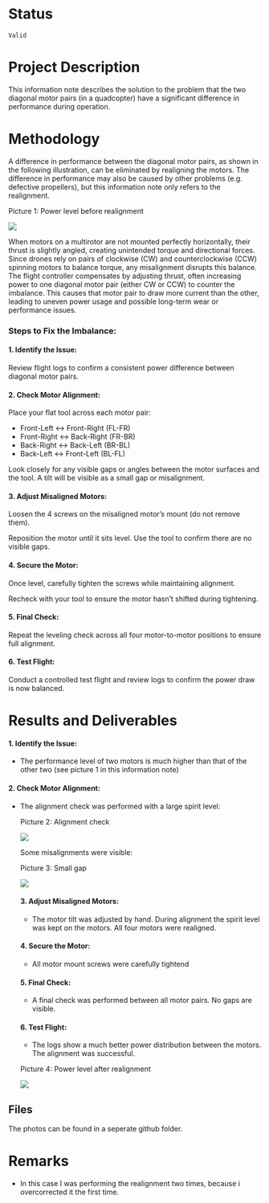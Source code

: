 # Status

`Valid`

# Project Description

This information note describes the solution to the problem that the two diagonal motor pairs (in a quadcopter) have a significant difference in performance during operation.

# Methodology

A difference in performance between the diagonal motor pairs, as shown in the following illustration, can be eliminated by realigning the motors. The difference in performance may also be caused by other problems (e.g. defective propellers), but this information note only refers to the realignment.

Picture 1: Power level before realignment

![](https://holocron.so/uploads/3e66400b-image.png)

When motors on a multirotor are not mounted perfectly horizontally, their thrust is slightly angled, creating unintended torque and directional forces. Since drones rely on pairs of clockwise (CW) and counterclockwise (CCW) spinning motors to balance torque, any misalignment disrupts this balance. The flight controller compensates by adjusting thrust, often increasing power to one diagonal motor pair (either CW or CCW) to counter the imbalance. This causes that motor pair to draw more current than the other, leading to uneven power usage and possible long-term wear or performance issues.

### Steps to Fix the Imbalance:

#### 1. Identify the Issue:

Review flight logs to confirm a consistent power difference between diagonal motor pairs.

#### 2. Check Motor Alignment:

Place your flat tool across each motor pair:

- Front-Left ↔ Front-Right (FL-FR)
- Front-Right ↔ Back-Right (FR-BR)
- Back-Right ↔ Back-Left (BR-BL)
- Back-Left ↔ Front-Left (BL-FL)

Look closely for any visible gaps or angles between the motor surfaces and the tool. A tilt will be visible as a small gap or misalignment.

#### 3. Adjust Misaligned Motors:

Loosen the 4 screws on the misaligned motor’s mount (do not remove them).

Reposition the motor until it sits level. Use the tool to confirm there are no visible gaps.

#### 4. Secure the Motor:

Once level, carefully tighten the screws while maintaining alignment.

Recheck with your tool to ensure the motor hasn’t shifted during tightening.

#### 5. Final Check:

Repeat the leveling check across all four motor-to-motor positions to ensure full alignment.

#### 6. Test Flight:

Conduct a controlled test flight and review logs to confirm the power draw is now balanced.

# Results and Deliverables

#### 1. Identify the Issue:

- The performance level of two motors is much higher than that of the other two (see picture 1 in this information note)

#### 2. Check Motor Alignment:

- The alignment check was performed with a large spirit level:

  Picture 2: Alignment check

  ![](https://holocron.so/uploads/6e277a05-image.png)

  Some misalignments were visible:

  Picture 3: Small gap

  ![](https://holocron.so/uploads/f9afd787-image.png)

  #### 3. Adjust Misaligned Motors:
  - The motor tilt was adjusted by hand. During alignment the spirit level was kept on the motors. All four motors were realigned.

  #### 4. Secure the Motor:
  - All motor mount screws were carefully tightend

  #### 5. Final Check:
  - A final check was performed between all motor pairs. No gaps are visible.

  #### 6. Test Flight:
  - The logs show a much better power distribution between the motors. The alignment was successful.

  Picture 4: Power level after realignment

  ![](https://holocron.so/uploads/7a0de074-image.png)


## Files

The photos can be found in a seperate github folder.

# Remarks

- In this case I was performing the realignment two times, because i overcorrected it the first time.
